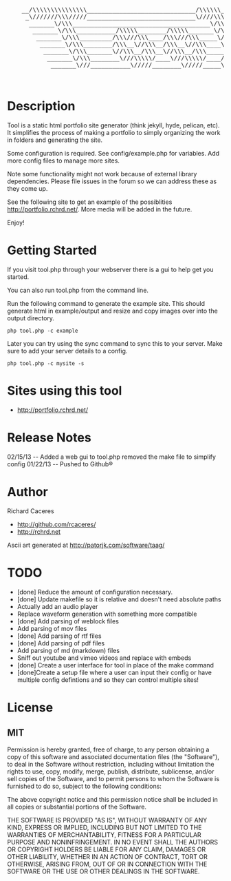 <pre>

    __/\\\\\\\\\\\\\\\______________________________/\\\\\\____        
     _\///////\\\/////______________________________\////\\\____       
      _______\/\\\______________________________________\/\\\____      
       _______\/\\\___________/\\\\\________/\\\\\_______\/\\\____     
        _______\/\\\_________/\\\///\\\____/\\\///\\\_____\/\\\____    
         _______\/\\\________/\\\__\//\\\__/\\\__\//\\\____\/\\\____   
          _______\/\\\_______\//\\\__/\\\__\//\\\__/\\\_____\/\\\____  
           _______\/\\\________\///\\\\\/____\///\\\\\/____/\\\\\\\\\_ 
            _______\///___________\/////________\/////_____\/////////__
                                                                                   

</pre>


Description
===========

Tool is a static html portfolio site generator (think jekyll, hyde, pelican, etc). It simplifies the process of making a portfolio to simply organizing the work in folders and generating the site.

Some configuration is required. See config/example.php for variables. Add more config files to manage more sites.

Note some functionality might not work because of external library dependencies. Please file issues in the forum so we can address these as they come up.

See the following site to get an example of the possiblities 
<http://portfolio.rchrd.net/>. More media will be added in the future.

Enjoy!


Getting Started
===============

If you visit tool.php through your webserver there is a gui to help get you started.

You can also run tool.php from the command line.

Run the following command to generate the example site. This should generate html in example/output and resize and copy images over into the output directory. 

    php tool.php -c example

Later you can try using the sync command to sync this to your server. Make sure to add your server details to a config.

    php tool.php -c mysite -s



Sites using this tool
=====================

- <http://portfolio.rchrd.net/>


Release Notes
============= 

02/15/13 -- Added a web gui to tool.php removed the make file to simplify config
01/22/13 -- Pushed to Github®


Author
======

Richard Caceres

- <http://github.com/rcaceres/>
- <http://rchrd.net>


Ascii art generated at <http://patorjk.com/software/taag/>



TODO
====

- [done] Reduce the amount of configuration necessary.
- [done] Update makefile so it is relative and doesn't need absolute paths
- Actually add an audio player
- Replace waveform generation with something more compatible
- [done] Add parsing of weblock files
- Add parsing of mov files
- [done] Add parsing of rtf files
- [done] Add parsing of pdf files
- Add parsing of md (markdown) files
- Sniff out youtube and vimeo videos and replace with embeds
- [done] Create a user interface for tool in place of the make command
- [done]Create a setup file where a user can input their config or have multiple config defintions and so they can control multiple sites!

License
=======

MIT
---

Permission is hereby granted, free of charge, to any person obtaining a copy
of this software and associated documentation files (the "Software"), to deal
in the Software without restriction, including without limitation the rights
to use, copy, modify, merge, publish, distribute, sublicense, and/or sell
copies of the Software, and to permit persons to whom the Software is
furnished to do so, subject to the following conditions:

The above copyright notice and this permission notice shall be included in all
copies or substantial portions of the Software.

THE SOFTWARE IS PROVIDED "AS IS", WITHOUT WARRANTY OF ANY KIND, EXPRESS OR
IMPLIED, INCLUDING BUT NOT LIMITED TO THE WARRANTIES OF MERCHANTABILITY,
FITNESS FOR A PARTICULAR PURPOSE AND NONINFRINGEMENT. IN NO EVENT SHALL THE
AUTHORS OR COPYRIGHT HOLDERS BE LIABLE FOR ANY CLAIM, DAMAGES OR OTHER
LIABILITY, WHETHER IN AN ACTION OF CONTRACT, TORT OR OTHERWISE, ARISING FROM,
OUT OF OR IN CONNECTION WITH THE SOFTWARE OR THE USE OR OTHER DEALINGS IN THE
SOFTWARE.

